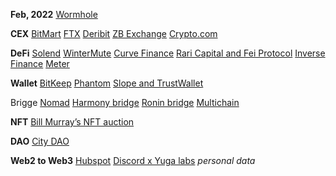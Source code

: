 **Feb, 2022**
[Wormhole](https://twitter.com/wormholecrypto/status/1489001949881978883) 

**CEX**
[BitMart](https://www.coindesk.com/business/2021/12/05/crypto-exchange-bitmart-hacked-with-losses-estimated-at-196-million/)
[FTX](https://www.coindesk.com/business/2022/11/12/ftx-crypto-wallets-see-mysterious-late-night-outflows-totalling-more-than-380m/)
[Deribit](https://www.coindesk.com/business/2022/11/02/crypto-exchange-deribit-loses-28m-in-hot-wallet-hack/)
[ZB Exchange](https://www.coindesk.com/tech/2022/08/04/crypto-exchange-zb-exchange-loses-nearly-5m-in-suspected-hack-pauses-withdrawals/)
[Crypto.com](https://www.coindesk.com/business/2022/01/20/cryptocom-says-hackers-stole-nearly-34m-from-users/)

**DeFi**
[Solend](https://www.coindesk.com/business/2022/11/02/defi-protocol-solend-struck-by-126m-oracle-exploit/)
[WinterMute](https://www.coindesk.com/business/2022/09/20/crypto-market-maker-wintermute-hacked-for-160m-says-ceo/)
[Curve Finance](https://www.coindesk.com/business/2022/08/09/defi-protocol-curvefinance-hacked-570k-stolen/)
[Rari Capital and Fei Protocol](https://www.coindesk.com/business/2022/04/30/defi-lender-rari-capitalfei-loses-80m-in-hack/)
[Inverse Finance](https://www.coindesk.com/video/defi-lender-inverse-to-repay-clients-funds-after-suffering-15-6m-exploit/)
[Meter](https://www.coindesk.com/business/2022/02/07/44m-stolen-in-hack-of-blockchain-infrastructure-firm-meter/)

**Wallet**
[BitKeep](https://www.coindesk.com/markets/2022/10/18/crypto-wallet-bitkeep-hacked-for-1m-in-bnb-chain-polygon-tokens/)
[Phantom](https://www.coindesk.com/business/2022/08/10/phantom-says-its-systems-were-not-compromised-in-4m-hack/)
[Slope and TrustWallet](https://www.coindesk.com/markets/2022/08/03/phantom-wallet-exploit-drains-millions-in-sol-tokens/)

Brigge
[Nomad](https://www.coindesk.com/video/nomads-us200-mln-hack-saylor-steps-down/)
[Harmony bridge](https://www.coindesk.com/tech/2022/06/24/harmony-networks-horizon-bridge-exploited-for-100m/)
[Ronin bridge](https://www.coindesk.com/tech/2022/03/29/axie-infinitys-ronin-network-suffers-625m-exploit/)
[Multichain](https://www.coindesk.com/business/2022/01/20/multichain-hack-worsens-as-loss-of-funds-reaches-3m-report/)

**NFT**
[Bill Murray’s NFT auction](https://www.coindesk.com/business/2022/09/02/hacker-steals-bill-murrays-crypto-after-185k-nft-charity-auction/)

**DAO**
[City DAO](https://www.coindesk.com/business/2022/01/14/blockchain-city-citydao-falls-victim-to-95k-hack-via-discord/)

**Web2 to Web3**
[Hubspot](https://www.coindesk.com/business/2022/03/21/hubspot-hack-leads-to-data-breaches-at-blockfi-swan-bitcoin/)
[Discord x Yuga labs](https://www.coindesk.com/video/yuga-labs-suffers-discord-server-hack-200-eth-in-nfts-stolen/) *personal data*
